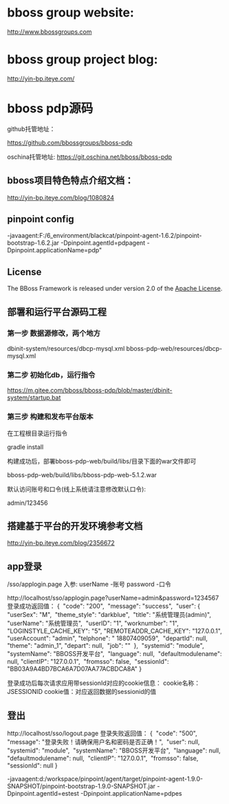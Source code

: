﻿# bboss group website:
http://www.bbossgroups.com

# bboss group project blog:
http://yin-bp.iteye.com/

# bboss pdp源码
github托管地址： 

https://github.com/bbossgroups/bboss-pdp 

oschina托管地址:
https://git.oschina.net/bboss/bboss-pdp



## bboss项目特色特点介绍文档：
http://yin-bp.iteye.com/blog/1080824

## pinpoint config

-javaagent:F:/6_environment/blackcat/pinpoint-agent-1.6.2/pinpoint-bootstrap-1.6.2.jar -Dpinpoint.agentId=pdpagent -Dpinpoint.applicationName=pdp"

## License

The BBoss Framework is released under version 2.0 of the [Apache License][].

[Apache License]: http://www.apache.org/licenses/LICENSE-2.0

## 部署和运行平台源码工程

### 第一步 数据源修改，两个地方

dbinit-system/resources/dbcp-mysql.xml
bboss-pdp-web/resources/dbcp-mysql.xml

### 第二步 初始化db，运行指令

https://m.gitee.com/bboss/bboss-pdp/blob/master/dbinit-system/startup.bat

### 第三步 构建和发布平台版本

在工程根目录运行指令

gradle install

构建成功后，部署bboss-pdp-web/build/libs/目录下面的war文件即可

bboss-pdp-web/build/libs/bboss-pdp-web-5.1.2.war

默认访问账号和口令(线上系统请注意修改默认口令):

admin/123456

## 搭建基于平台的开发环境参考文档

http://yin-bp.iteye.com/blog/2356672

## app登录
/sso/applogin.page
入参:
userName  -账号
password  -口令

http://localhost/sso/applogin.page?userName=admin&password=1234567
登录成功返回值：
{
​	"code": "200",
​	"message": "success",
​	"user": {
​		"userSex": "M",
​		"theme_style": "darkblue",
​		"title": "系统管理员(admin)",
​		"userName": "系统管理员",
​		"userID": "1",
​		"worknumber": "1",
​		"LOGINSTYLE_CACHE_KEY": "5",
​		"REMOTEADDR_CACHE_KEY": "127.0.0.1",
​		"userAccount": "admin",
​		"telphone": " 18807409059",
​		"departId": null,
​		"theme": "admin_1",
​		"depart": null,
​		"job": ""
​	},
​	"systemid": "module",
​	"systemName": "BBOSS开发平台",
​	"language": null,
​	"defaultmodulename": null,
​	"clientIP": "127.0.0.1",
​	"fromsso": false,
​	"sessionId": "BB03A9A4BD7BCA6A7D07AA77ACBDCA8A"
}

登录成功后每次请求应用带sessionId对应的cookie信息：
cookie名称：JSESSIONID
cookie值：对应返回数据的sessionid的值

## 登出
http://localhost/sso/logout.page
登录失败返回值：
{
​	"code": "500",
​	"message": "登录失败！请确保用户名和密码是否正确！",
​	"user": null,
​	"systemid": "module",
​	"systemName": "BBOSS开发平台",
​	"language": null,
​	"defaultmodulename": null,
​	"clientIP": "127.0.0.1",
​	"fromsso": false,
​	"sessionId": null
}


-javaagent:d:/workspace/pinpoint/agent/target/pinpoint-agent-1.9.0-SNAPSHOT/pinpoint-bootstrap-1.9.0-SNAPSHOT.jar -Dpinpoint.agentId=estest -Dpinpoint.applicationName=pdpes
